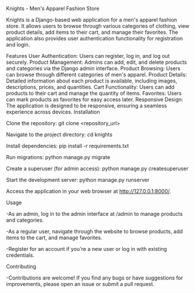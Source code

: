 Knights - Men's Apparel Fashion Store

Knights is a Django-based web application for a men's apparel fashion store. It allows users to browse through various categories of clothing, view product details, add items to their cart, and manage their favorites. The application also provides user authentication functionality for registration and login.

Features
User Authentication: Users can register, log in, and log out securely.
Product Management: Admins can add, edit, and delete products and categories via the Django admin interface.
Product Browsing: Users can browse through different categories of men's apparel.
Product Details: Detailed information about each product is available, including images, descriptions, prices, and quantities.
Cart Functionality: Users can add products to their cart and manage the quantity of items.
Favorites: Users can mark products as favorites for easy access later.
Responsive Design: The application is designed to be responsive, ensuring a seamless experience across devices.
Installation

Clone the repository:
git clone <repository_url>

Navigate to the project directory:
cd knights

Install dependencies:
pip install -r requirements.txt

Run migrations:
python manage.py migrate

Create a superuser (for admin access):
python manage.py createsuperuser

Start the development server:
python manage.py runserver

Access the application in your web browser at http://127.0.0.1:8000/.

Usage

-As an admin, log in to the admin interface at /admin to manage products and categories.

-As a regular user, navigate through the website to browse products, add items to the cart, and manage favorites.

-Register for an account if you're a new user or log in with existing credentials.


Contributing

-Contributions are welcome! If you find any bugs or have suggestions for improvements, please open an issue or submit a pull request.
